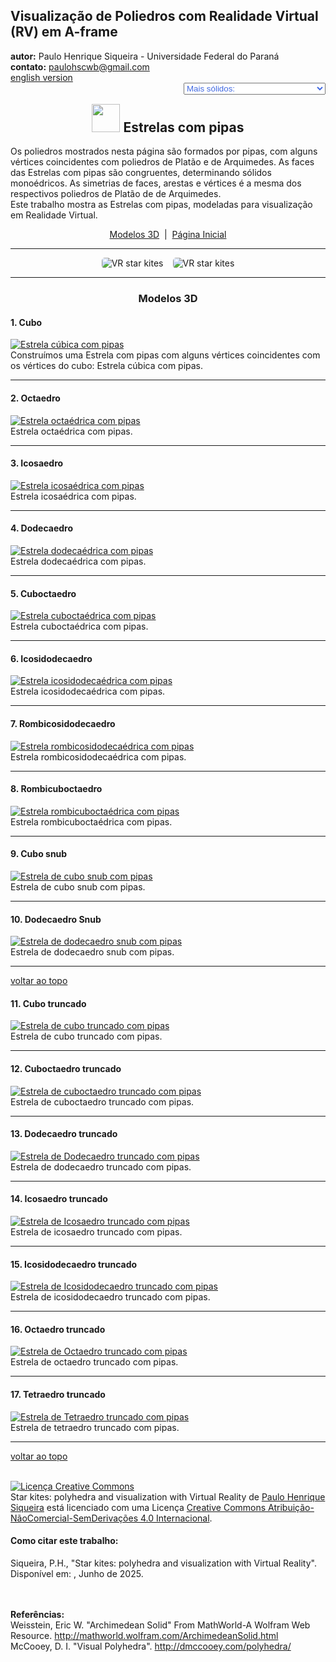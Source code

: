 <link rel="stylesheet" href="../../scripts/style.css">
<meta charset="utf-8">
<link rel="icon" type="image/png" href="../vr/salas/imagens/icone.png">
<h2>Visualização de Poliedros com Realidade Virtual (RV) em A-frame</h2>
<b>autor:</b> Paulo Henrique Siqueira - Universidade Federal do Paraná
<br><b>contato:</b> <a href="#"> paulohscwb@gmail.com </a>
<br><a href="https://paulohscwb.github.io/polyhedra3/kites/">english version</a>
<form style="margin: 0 auto; float:right; text-align:right; width:100%; margin-bottom:15px;">
	<select id="url" onchange="urlHandler(this.value)" style="color:royalblue;">
		<option disabled selected>Mais sólidos:</option>
		<option value="../../catalangems/pt-br/">Gemas de Catalan</option>
		<option value="../../dragon-archimedes/pt-br/">Fractais do dragão de Arquimedes</option>
		<option disabled value="../../kites/pt-br/">Estrelas com pipas</option>
		<!--<option value="../../fractal-catalan/pt-br/">Fractais de Catalan</option>
		<option value="../../deltahedra/pt-br/">Deltaedros</option>
		<option value="../../unicorn-platonic/pt-br/">Fractais do unicórnio de Platão</option>
		<option value="../../dragon-catalan/pt-br/">Fractais do dragão de Catalan</option>
		<option value="../../fractalnonconvex1/pt-br/">Fractais de poliedros não convexos</option>
		<option value="../../truncated-archimedes/pt-br/">Poliedros Arquimedianos truncados</option>
		<option value="../../unicorn-catalan/pt-br/">Fractais do unicórnio de Catalan</option>
		<option value="../../dragon-nonconvex/pt-br/">Fractais de dragão de poliedros não convexos</option>
		<option value="../../fractalnonconvex2/pt-br/">Fractais de poliedros não convexos 2</option>
		<option value="../../unicorn-archimedes/pt-br/">Fractais do unicórnio de Arquimedes</option>
		<option value="../../fractalnonconvex3/pt-br/">Fractais de poliedros não convexos 3</option>
		<option value="../../truncated-catalan/pt-br/">Poliedros de Catalan truncados</option>
		<option value="../../unicorn-nonconvex1/pt-br/">Fractais do unicórnio de poliedros não convexos</option>
		<option value="../../dragon-nonconvex2/pt-br/">Fractais de dragão de poliedros não convexos 2</option>
		<option value="../../unicorn-nonconvex2/pt-br/">Fractais do unicórnio de poliedros não convexos 2</option>
		<option value="../../fractalnonconvex4/pt-br/">Fractais de poliedros não convexos 4</option>
		<option value="../../dragon-nonconvex3/pt-br/">Fractais de dragão de poliedros não convexos 3</option>
		<option value="../../fractalnonconvex5/pt-br/">Fractais de poliedros não convexos 5</option>
		<option value="../../unicorn-nonconvex3/pt-br/">Fractais do unicórnio de poliedros não convexos 3</option>
		<option value="../../fractalnonconvex6/pt-br/">Fractais de poliedros não convexos 6</option>-->
	</select>
</form>
<script>
function urlHandler(value) {                               
    window.location.assign(`${value}`);
}
</script>

<p id="p1"></p>
  <h2 align="center"><img src="../vr/salas/imagens/icone.png" style="margin-bottom:-10px" width="45"> Estrelas com pipas</h2>
  Os poliedros mostrados nesta página são formados por pipas, com alguns vértices coincidentes com poliedros de Platão e de Arquimedes. As faces das Estrelas com pipas são congruentes, determinando sólidos monoédricos. As simetrias de faces, arestas e vértices é a mesma dos respectivos poliedros de Platão de de Arquimedes.
<br>Este trabalho mostra as Estrelas com pipas, modeladas para visualização em Realidade Virtual.
 <p align="center"><a href="#m3d">Modelos 3D</a><span>&nbsp;&nbsp;|&nbsp;&nbsp;</span><a href="../../pt-br/">Página Inicial</a></p>
<hr>
  <p align="center"><img src="../vr/salas/videos/kites1.gif" style="max-width: 45%; border-radius:5px; margin-right:15px" loading="lazy" alt="VR star kites"/><img src="../vr/salas/videos/kites2.gif" style="max-width: 45%; border-radius:5px;" loading="lazy" alt="VR star kites"/></p> 
<hr>
<h3 id="m3d" align="center">Modelos 3D</h3>
<!--<iframe width="560" height="315" style="max-width:100%" src="https://www.youtube.com/embed/videoseries?list=PLy0I_lGW8HxU7g9x5hkKKNULwWAdRiCHW" title="YouTube video player" frameborder="0" allow="accelerometer; autoplay; clipboard-write; encrypted-media; gyroscope; picture-in-picture; web-share" allowfullscreen></iframe>-->
<h4>1. Cubo</h4>
<a href="../vr/cube_kites.htm" target="_blank" title="modelo 3D" class="fotoA"><img src="../ar/1A.png" class="foto" alt="Estrela cúbica com pipas"></a>
 <br>Construímos uma Estrela com pipas com alguns vértices coincidentes com os vértices do cubo: Estrela cúbica com pipas.
 <br>
<hr>
<h4>2. Octaedro</h4>
<a href="../vr/octa_kites.htm" target="_blank" title="modelo 3D" class="fotoA"><img src="../ar/2A.png" class="foto" alt="Estrela octaédrica com pipas"></a>
 <br>Estrela octaédrica com pipas.
 <br>
<hr>
<h4>3. Icosaedro</h4>
<a href="../vr/ico_kites.htm" target="_blank" title="modelo 3D" class="fotoA"><img src="../ar/3A.png" class="foto" alt="Estrela icosaédrica com pipas"></a>
 <br>Estrela icosaédrica com pipas.
 <br>
<hr>
<h4>4. Dodecaedro</h4>
<a href="../vr/dode_kites.htm" target="_blank" title="modelo 3D" class="fotoA"><img src="../ar/4A.png" class="foto" alt="Estrela dodecaédrica com pipas"></a>
 <br>Estrela dodecaédrica com pipas.
 <br>
<hr>
<h4>5. Cuboctaedro</h4>
<a href="../vr/Cuboctahedron.htm" target="_blank" title="modelo 3D" class="fotoA"><img src="../ar/5A.png" class="foto" alt="Estrela cuboctaédrica com pipas"></a>
 <br>Estrela cuboctaédrica com pipas.
 <br>
<hr>
<h4>6. Icosidodecaedro</h4>
<a href="../vr/Icosidodecahedron.htm" target="_blank" title="modelo 3D" class="fotoA"><img src="../ar/6A.png" class="foto" alt="Estrela icosidodecaédrica com pipas"></a>
 <br>Estrela icosidodecaédrica com pipas.
 <br>
<hr>
<h4>7. Rombicosidodecaedro</h4>
<a href="../vr/Rhombicosidodecahedron.htm" target="_blank" title="modelo 3D" class="fotoA"><img src="../ar/7A.png" class="foto" alt="Estrela rombicosidodecaédrica com pipas"></a>
 <br>Estrela rombicosidodecaédrica com pipas.
 <br>
<hr>
<h4>8. Rombicuboctaedro</h4>
<a href="../vr/Rhombicuboctahedron.htm" target="_blank" title="modelo 3D" class="fotoA"><img src="../ar/8A.png" class="foto" alt="Estrela rombicuboctaédrica com pipas"></a>
 <br>Estrela rombicuboctaédrica com pipas.
 <br>
<hr>
<h4>9. Cubo snub</h4>
<a href="../vr/Snub_Cube.htm" target="_blank" title="modelo 3D" class="fotoA"><img src="../ar/9A.png" class="foto" alt="Estrela de cubo snub com pipas"></a>
 <br>Estrela de cubo snub com pipas.
 <br>
<hr>
<h4>10. Dodecaedro Snub</h4>
<a href="../vr/Snub_Dodecahedron.htm" target="_blank" title="modelo 3D" class="fotoA"><img src="../ar/10A.png" class="foto" alt="Estrela de dodecaedro snub com pipas"></a>
 <br>Estrela de dodecaedro snub com pipas.
 <br>
<hr>
<p class="topop"><a href="#p1" class="topo">voltar ao topo</a></p>
<h4>11. Cubo truncado</h4>
<a href="../vr/Truncated_Cube.htm" target="_blank" title="modelo 3D" class="fotoA"><img src="../ar/11A.png" class="foto" alt="Estrela de cubo truncado com pipas"></a>
 <br>Estrela de cubo truncado com pipas.
 <br>
<hr>
<h4>12. Cuboctaedro truncado</h4>
<a href="../vr/Truncated_Cuboctahedron.htm" target="_blank" title="modelo 3D" class="fotoA"><img src="../ar/12A.png" class="foto" alt="Estrela de cuboctaedro truncado com pipas"></a>
 <br>Estrela de cuboctaedro truncado com pipas.
 <br>
<hr>
<h4>13. Dodecaedro truncado</h4>
<a href="../vr/Truncated_Dodecahedron.htm" target="_blank" title="modelo 3D" class="fotoA"><img src="../ar/13A.png" class="foto" alt="Estrela de Dodecaedro truncado com pipas"></a>
 <br>Estrela de dodecaedro truncado com pipas.
 <br>
<hr>
<h4>14. Icosaedro truncado</h4>
<a href="../vr/Truncated_Icosahedron.htm" target="_blank" title="modelo 3D" class="fotoA"><img src="../ar/14A.png" class="foto" alt="Estrela de Icosaedro truncado com pipas"></a>
 <br>Estrela de icosaedro truncado com pipas.
 <br>
<hr>
<h4>15. Icosidodecaedro truncado</h4>
<a href="../vr/Truncated_Icosidodecahedron.htm" target="_blank" title="modelo 3D" class="fotoA"><img src="../ar/15A.png" class="foto" alt="Estrela de Icosidodecaedro truncado com pipas"></a>
 <br>Estrela de icosidodecaedro truncado com pipas.
 <br>
<hr>
<h4>16. Octaedro truncado</h4>
<a href="../vr/Truncated_Octahedron.htm" target="_blank" title="modelo 3D" class="fotoA"><img src="../ar/16A.png" class="foto" alt="Estrela de Octaedro truncado com pipas"></a>
 <br>Estrela de octaedro truncado com pipas.
 <br>
<hr>
<h4>17. Tetraedro truncado</h4>
<a href="../vr/Truncated_Tetrahedron.htm" target="_blank" title="modelo 3D" class="fotoA"><img src="../ar/17A.png" class="foto" alt="Estrela de Tetraedro truncado com pipas"></a>
 <br>Estrela de tetraedro truncado com pipas.
 <br>
<hr>
<p class="topop"><a href="#p1" class="topo">voltar ao topo</a></p>

<br><a rel="license" href="http://creativecommons.org/licenses/by-nc-nd/4.0/"><img alt="Licença Creative Commons" style="border-width:0" src="https://i.creativecommons.org/l/by-nc-nd/4.0/88x31.png" loading="lazy"/></a><br /><span xmlns:dct="http://purl.org/dc/terms/" property="dct:title">Star kites: polyhedra and visualization with Virtual Reality</span> de <a xmlns:cc="http://creativecommons.org/ns#" href="https://paulohscwb.github.io/polyhedra3/kites/pt-br/" property="cc:attributionName" rel="cc:attributionURL">Paulo Henrique Siqueira</a> está licenciado com uma Licença <a rel="license" href="http://creativecommons.org/licenses/by-nc-nd/4.0/">Creative Commons Atribuição-NãoComercial-SemDerivações 4.0 Internacional</a>.

<h4>Como citar este trabalho:</h4> 
<p>Siqueira, P.H., "Star kites: polyhedra and visualization with Virtual Reality". Disponível em: <https://paulohscwb.github.io/polyhedra3/dragon-archimedes/pt-br/>, Junho de 2025.</p>
<!--<a target="_blank" href="https://doi.org/10.5281/zenodo.14502405"><img src="https://zenodo.org/badge/DOI/10.5281/zenodo.14502405.svg" alt="DOI"></a>-->
<br><br><b>Referências:</b>
<br>Weisstein, Eric W. "Archimedean Solid" From MathWorld-A Wolfram Web Resource. <a href="http://mathworld.wolfram.com/ArchimedeanSolid.html" target="_blank">http://mathworld.wolfram.com/ArchimedeanSolid.html</a>
<br>McCooey, D. I. "Visual Polyhedra". <a href="http://dmccooey.com/polyhedra/" target="_blank">http://dmccooey.com/polyhedra/</a>
